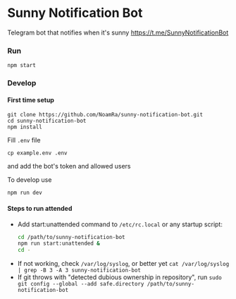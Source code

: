 # Sunny Notification Bot

Telegram bot that notifies when it's sunny
https://t.me/SunnyNotificationBot

### Run

```console
npm start
```

### Develop

#### First time setup

```console
git clone https://github.com/NoamRa/sunny-notification-bot.git
cd sunny-notification-bot
npm install
```

Fill `.env` file

```console
cp example.env .env
```

and add the bot's token and allowed users

To develop use

```console
npm run dev
```

#### Steps to run attended

* Add start:unattended command to `/etc/rc.local` or any startup script:
  ```sh
  cd /path/to/sunny-notification-bot
  npm run start:unattended &
  cd -
  ```
* If not working, check `/var/log/syslog`, or better yet `cat /var/log/syslog | grep -B 3 -A 3 sunny-notification-bot`
* If git throws with "detected dubious ownership in repository", run `sudo git config --global --add safe.directory /path/to/sunny-notification-bot`

